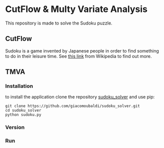 



# CutFlow & Multy Variate Analysis
This repository is made to solve the Sudoku puzzle.

## CutFlow
Sudoku is a game invented by Japanese people in order to find something to do in their leisure time.
See [this link](https://it.wikipedia.org/wiki/Sudoku) from Wikipedia to find out more.

## TMVA

### Installation
to install the application clone the repository [sudoku_solver](https://github.com/giacomoubaldi/sudoku_solver) and use pip:

```
git clone https://github.com/giacomoubaldi/sudoku_solver.git
cd sudoku_solver
python sudoku.py
```

### Version

### Run


